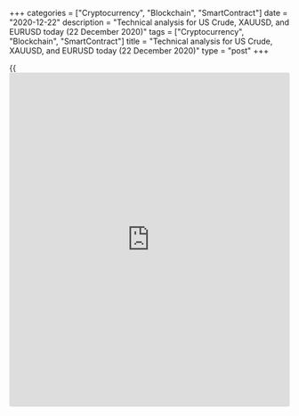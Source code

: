 +++
categories = ["Cryptocurrency", "Blockchain", "SmartContract"]
date = "2020-12-22"
description = "Technical analysis for US Crude, XAUUSD, and EURUSD today (22 December 2020)"
tags = ["Cryptocurrency", "Blockchain", "SmartContract"]
title = "Technical analysis for US Crude, XAUUSD, and EURUSD today (22 December 2020)"
type = "post"
+++

{{<iframe id="large-banner" src="https://www.bounty.group/#slide=8.0" width="100%" height="600" scrolling="no" style="border: 0px solid rgb(216, 221, 230); border-radius: 3px;">}}

2020-12-22

2020-12-22

Short-term forecast for oil, gold, and EURUSD for 22.12.2020Alex
Rodionov

I welcome my fellow traders! I have made a price forecast for US Crude,
XAUUSD, and EURUSD using a combination of margin zones methodology and
technical analysis. Based on the market analysis, I suggest entry
signals for day traders.

Gold is trading in the zone of the medium-term downtrend key resistance
[1890.8 - 1879.3].

The article covers the following subjects:

## Oil price forecast for today: USCrude analysis

Yesterday, oil traders managed to consolidate below the trendline in the
medium-term chart. Therefore, it can be assumed that oil is trading in
the correction. The target of the correction movement is the last week’s
low + Target Zone [44.67 - 44.20].

Let's take a look at the chart of a shorter timeframe. A short-term
uptrend can still be observed. Yesterday, the traders tested the trend
key support [47.05 - 46.81]. It was not possible to break out the zone
at once.

Today, the bears are making a second attempt to break out the level and
consolidate below. If successful, the local trend will turn down, and we
will sell oil with a target at the lower Target Zone [44.67 - 44.20].

Until the zone is broken out, look for purchases with the target at the
high of last week + Target Zone 2 [50.26 - 49.78].

### [USCrude ][1]trading ideas for today:

Buy according to the pattern in Intermediary Zone [47.05 - 46.81].
TakeProfit: 49.35, Target Zone 2 [50.26 - 49.78]. StopLoss: according to
the pattern rules.

* * *

## Gold price forecast for today: XAUUSD analysis

Gold is trading in the zone of the medium-term downtrend key resistance
[1890.8 - 1879.3]. Consider looking for sales according to the pattern
with a target at November low.

The short-term trend remains up for now. The price went into a
correction. Yesterday the trendline was broken out, and the zone of key
support [1856.7 - 1851.7] was tested.

Buyers showed their activity after the Intermediary Zone test: the price
bounced back and again tested the resistance Target Zone [1890.8 -
1879.3].

I recommend you to wait for a pattern to buy from IZ with a target at
yesterday's high.

If the IZ is broken out at the US session, the short-term trend will
turn down, and we will sell gold down to the lower Target Zone [1806.7 -
1796.7] starting from tomorrow.

### [XAUUSD][2] trading ideas for today:

Buy according to the pattern in Intermediary Zone [1856.7 - 1851.7].
TakeProfit: 1906.0. StopLoss: according to the pattern rules.

* * *

## Euro/Dollar forecast for today: EURUSD analysis

In a four-hour timeframe, Euro has gone into correction with the target
at last week's low + Target Zone [1.2088 - 1.2070]. You may ask, where
do such conclusions come from? The answer is that the trendline has been
broken out, to which the price has been reacting for the last two weeks.
This is the sloped technical support level, which has become a
resistance since yesterday.

The short-term Euro trend is up. Yesterday, traders tested Intermediary
Zone [1.2180 - 1.2171], which is the key support. The zone hasn’t been
broken out, and there has been a reaction shown by traders.

The price, rising from Intermediate Zone, has been stopped in the
resistance zone [1.2231 - 1.2221]. Today, consider working with two
levels:

  1. Key support
  2. Resistance [1.2231 - 1.2221]

Purchases according to patterns and Euro sales are both possible.
Depending on which signal appears first, we will channel our work to buy
or sell.

### [EURUSD][3] trading ideas for today:

  1. Sell according to the pattern in the level [2231 - 1.2221]. TakeProfit: 2131, Target Zone [1.2088 - 1.2070]. StopLoss: according to the pattern rules.
  2. Buy according to the pattern in Intermediary Zone [2180 - 1.2171]. TakeProfit: 2271. StopLoss: according to the pattern rules.

* * *

P.S. Did you like my article? Share it in social networks: it will be
the best “thank you" :)

Ask me questions and comment below. I’ll be glad to answer your
questions and give necessary explanations.

 **Useful links:**

  * I recommend trying to trade with a reliable broker [here][4]. The system allows you to trade by yourself or copy successful traders from all across the globe.
  * Use my promo-code BLOG for getting deposit bonus 50% on LiteForex platform. Just enter this code in the appropriate field while [depositing][5] your trading account.
  * Telegram chat for traders: <t.me/liteforexengchat>. We are sharing the signals and trading experience
  * Telegram channel with high-quality analytics, Forex reviews, training articles, and other useful things for traders <t.me/liteforex>

## Price chart of XAUUSD in real time mode

The content of this article reflects the author’s opinion and does not
necessarily reflect the official position of LiteForex. The material
published on this page is provided for informational purposes only and
should not be considered as the provision of investment advice for the
purposes of Directive 2004/39/EC.

Rate this article:

{{value}}

( {{count}} {{title}} )

   1. my.liteforex.com/trading?type=oil
   2. my.liteforex.com/trading/chart?symbol=XAUUSD
   3. my.liteforex.com/trading/chart?symbol=EURUSD
   4. my.liteforex.com/?category=analysts-opinions&slug=short-term-forecast-for-oil-gold-and-eurusd-for-22122020&openPopup=%2Fregistration%2Fpopup&utm_source=blog&utm_medium=article&utm_campaign=bonus
   5. my.liteforex.com/deposit/?category=analysts-opinions&slug=short-term-forecast-for-oil-gold-and-eurusd-for-22122020&promo_code=BLOG&utm_source=blog&utm_medium=article&utm_campaign=bonus
